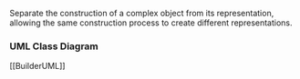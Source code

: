 Separate the construction of a complex object from its representation, allowing the same construction process to create different representations.
### UML Class Diagram
[[BuilderUML]]